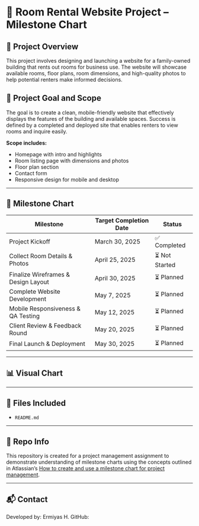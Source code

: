 # 🏢 Room Rental Website Project – Milestone Chart

## 📌 Project Overview
This project involves designing and launching a website for a family-owned building that rents out rooms for business use. The website will showcase available rooms, floor plans, room dimensions, and high-quality photos to help potential renters make informed decisions.

## 🎯 Project Goal and Scope
The goal is to create a clean, mobile-friendly website that effectively displays the features of the building and available spaces. Success is defined by a completed and deployed site that enables renters to view rooms and inquire easily.

**Scope includes:**
- Homepage with intro and highlights
- Room listing page with dimensions and photos
- Floor plan section
- Contact form
- Responsive design for mobile and desktop

---

## 📅 Milestone Chart

| **Milestone**                         | **Target Completion Date** | **Status**     |
|--------------------------------------|-----------------------------|----------------|
| Project Kickoff                      | March 30, 2025              | ✅ Completed    |
| Collect Room Details & Photos        | April 25, 2025              | ⏳ Not Started  |
| Finalize Wireframes & Design Layout  | April 30, 2025               | ⏳ Planned      |
| Complete Website Development         | May 7, 2025              | ⏳ Planned      |
| Mobile Responsiveness & QA Testing   | May 12, 2025              | ⏳ Planned      |
| Client Review & Feedback Round       | May 20, 2025              | ⏳ Planned      |
| Final Launch & Deployment            | May 30, 2025              | ⏳ Planned      |

---

## 📊 Visual Chart

---

## 📁 Files Included
- `README.md`

---

## 🔗 Repo Info
This repository is created for a project management assignment to demonstrate understanding of milestone charts using the concepts outlined in Atlassian’s [How to create and use a milestone chart for project management](https://www.atlassian.com/work-management/project-management/milestone-chart).

---

## 📬 Contact
Developed by: Ermiyas H.
GitHub:
